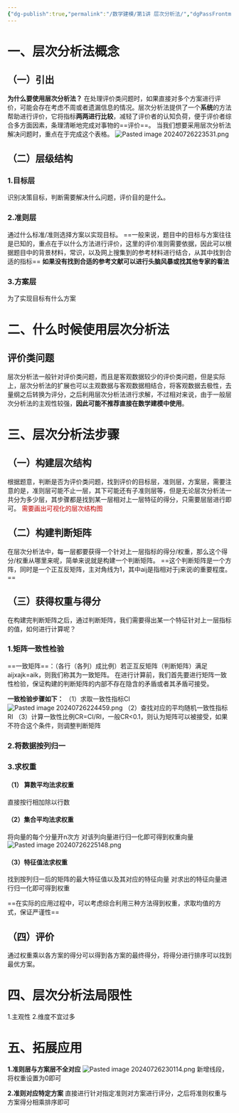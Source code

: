 ```yaml
---
{"dg-publish":true,"permalink":"/数学建模/第1讲 层次分析法/","dgPassFrontmatter":true,"created":"2024-07-25T21:56:49.306+08:00","updated":"2024-07-27T00:33:06.365+08:00"}
---
```


# 一、层次分析法概念
## （一）引出
**为什么要使用层次分析法？**
在处理评价类问题时，如果直接对多个方案进行评价，可能会存在考虑不周或者遗漏信息的情况。层次分析法提供了一个**系统**的方法帮助进行评价，它将指标**两两进行比较**，减轻了评价者的认知负荷，便于评价者综合多方面因素，条理清晰地完成对事物的==评价==。
当我们想要采用层次分析法解决问题时，重点在于完成这个表格。
![Pasted image 20240726223531.png](/img/user/Pasted%20image%2020240726223531.png)
## （二）层级结构
### 1.目标层
识别决策目标，判断需要解决什么问题，评价目的是什么。
### 2.准则层
通过什么标准/准则选择方案以实现目标。
==一般来说，题目中的目标与方案往往是已知的，重点在于以什么方法进行评价，这里的评价准则需要依据，因此可以根据题目中的背景材料，常识，以及网上搜集到的参考材料进行结合，从其中找到合适的指标==
**如果没有找到合适的参考文献可以进行头脑风暴或找其他专家的看法**
### 3.方案层
为了实现目标有什么方案
# 二、什么时候使用层次分析法
## 评价类问题
层次分析法一般针对评价类问题，而且是客观数据较少的评价类问题，但是实际上，层次分析法的扩展也可以主观数据与客观数据相结合，将客观数据去极性，去量纲之后转换为评分，之后利用层次分析法进行求解，不过相对来说，由于一般层次分析法的主观性较强，**因此可能不推荐直接在数学建模中使用**。
# 三、层次分析法步骤
## （一）构建层次结构
根据题意，判断是否为评价类问题，找到评价的目标层，准则层，方案层，需要注意的是，准则层可能不止一层，其下可能还有子准则层等，但是无论层次分析法一共分为多少层，其步骤都是找到某一层相对上一层特征的得分，只需要层层进行即可。
<font color="#c00000">需要画出可视化的层次结构图</font>
## （二）构建判断矩阵
在层次分析法中，每一层都要获得一个针对上一层指标的得分/权重，那么这个得分/权重从哪里来呢，简单来说就是构建一个判断矩阵。
==这个判断矩阵是一个方阵，同时是一个正互反矩阵，主对角线为1，其中aij是指相对于j来说i的重要程度。==
## （三）获得权重与得分
在构建完判断矩阵之后，通过判断矩阵，我们需要得出某一个特征针对上一层指标的值，如何进行计算呢？
### 1.矩阵一致性检验
==一致矩阵==：（各行（各列）成比例）若正互反矩阵（判断矩阵）满足aijxajk=aik，则我们称其为一致矩阵。
在进行计算前，我们首先要进行矩阵一致性检验，保证构建的判断矩阵的内部不存在隐含的矛盾或者其矛盾可接受。

**一致检验步骤如下：**
（1）求取一致性指标CI
![Pasted image 20240726224459.png](/img/user/Pasted%20image%2020240726224459.png)
（2）查找对应的平均随机一致性指标RI
（3）计算一致性比例CR=CI/RI，一般CR<0.1，则认为矩阵可以被接受，如果不符合这个条件，则调整判断矩阵

### 2.将数据按列归一
### 3.求权重
#### （1） 算数平均法求权重
直接按行相加除以行数
#### （2）集合平均法求权重
将向量的每个分量开n次方
对该列向量进行归一化即可得到权重向量
![Pasted image 20240726225148.png](/img/user/Pasted%20image%2020240726225148.png)
#### （3）特征值法求权重
找到按列归一后的矩阵的最大特征值以及其对应的特征向量
对求出的特征向量进行归一化即可得到权重

==在实际的应用过程中，可以考虑综合利用三种方法得到权重，求取均值的方式，保证严谨性==
## （四）评价
通过权重乘以各方案的得分可以得到各方案的最终得分，将得分进行排序可以找到最优方案。

# 四、层次分析法局限性
1.主观性
2.维度不宜过多
# 五、拓展应用

**1.准则层与方案层不全对应**
![Pasted image 20240726230114.png](/img/user/Pasted%20image%2020240726230114.png)
新增线段，将权重设置为0即可

**2.准则对应特定方案**
直接进行针对指定准则对方案进行评分，之后将准则权重与方案得分相乘排序即可